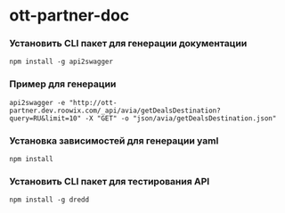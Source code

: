 # ott-partner-doc

### Установить CLI пакет для генерации документации

```
npm install -g api2swagger
```
### Пример для генерации
```
api2swagger -e "http://ott-partner.dev.roowix.com/_api/avia/getDealsDestination?query=RU&limit=10" -X "GET" -o "json/avia/getDealsDestination.json"

```
### Установка зависимостей для генерации yaml

```
npm install
```
### Установить CLI пакет для тестирования API
```
npm install -g dredd
```